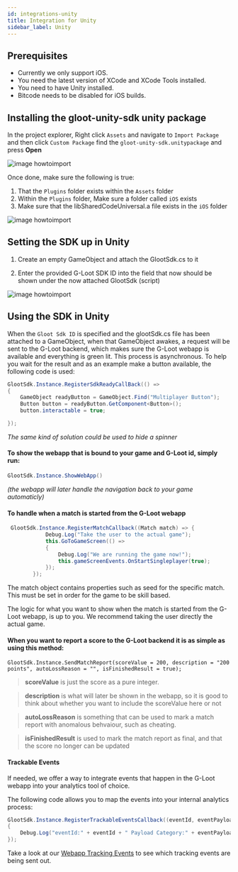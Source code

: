 ```yaml
---
id: integrations-unity
title: Integration for Unity
sidebar_label: Unity
---
```


## Prerequisites

- Currently we only support iOS.
- You need the latest version of XCode and XCode Tools installed.
- You need to have Unity installed.
- Bitcode needs to be disabled for iOS builds.

## Installing the gloot-unity-sdk unity package

In the project explorer, Right click `Assets` and navigate to `Import Package` and then click `Custom Package`
find the `gloot-unity-sdk.unitypackage` and press **Open**

![image howtoimport](assets/mobile/howtoimport.png)

Once done, make sure the following is true:

1. That the `Plugins` folder exists within the `Assets` folder
2. Within the `Plugins` folder, Make sure a folder called `iOS` exists
3. Make sure that the libSharedCodeUniversal.a file exists in the `iOS` folder

![image howtoimport](assets/mobile/verify.png)

## Setting the SDK up in Unity

1. Create an empty GameObject and attach the GlootSdk.cs to it

2. Enter the provided G-Loot SDK ID into the field that now should be shown under the now attached GlootSdk (script)

![image howtoimport](assets/mobile/configure.png)

## Using the SDK in Unity

When the `Gloot Sdk ID` is specified and the glootSdk.cs file has been attached to a GameObject, when that GameObject
awakes, a request will be sent to the G-Loot backend, which makes sure the G-Loot webapp is available and everything is green lit.
This process is asynchronous. To help you wait for the result and as an example make a button available, the following code is used:

```csharp
GlootSdk.Instance.RegisterSdkReadyCallBack(() =>
{
    GameObject readyButton = GameObject.Find("Multiplayer Button");
    Button button = readyButton.GetComponent<Button>();
    button.interactable = true;

});
```

_The same kind of solution could be used to hide a spinner_

#### To show the webapp that is bound to your game and G-Loot id, simply run:

```csharp
GlootSdk.Instance.ShowWebApp()
```

_(the webapp will later handle the navigation back to your game automaticly)_

#### To handle when a match is started from the G-Loot webapp

```csharp
 GlootSdk.Instance.RegisterMatchCallback((Match match) => {
            Debug.Log("Take the user to the actual game");
            this.GoToGameScreen(() =>
            {
                Debug.Log("We are running the game now!");
                this.gameScreenEvents.OnStartSingleplayer(true);
            });
        });
```

The match object contains properties such as seed for the specific match. This must be set in order for the game to be skill based.

The logic for what you want to show when the match is started from the G-Loot webapp, is up to you.
We recommend taking the user directly the actual game.

#### When you want to report a score to the G-Loot backend it is as simple as using this method:

```
GlootSdk.Instance.SendMatchReport(scoreValue = 200, description = "200 points", autoLossReason = "", isFinishedResult = true);
```

> **scoreValue** is just the score as a pure integer.

> **description** is what will later be shown in the webapp, so it is good to think about whether you want to include the scoreValue here or not

> **autoLossReason** is something that can be used to mark a match report with anomalous behvaiour, such as cheating.

> **isFinishedResult** is used to mark the match report as final, and that the score no longer can be updated

#### Trackable Events

If needed, we offer a way to integrate events that happen in the G-Loot webapp
into your analytics tool of choice.

The following code allows you to
map the events into your internal analytics process:

```csharp
GlootSdk.Instance.RegisterTrackableEventsCallback((eventId, eventPayload) =>
{
    Debug.Log("eventId:" + eventId + " Payload Category:" + eventPayload.category + " Payload Name:"+eventPayload.name + " Payload action:"+ eventPayload.action + " Payload Value: "+eventPayload.value );
});
```

Take a look at our [Webapp Tracking Events](tracking-web-application-events.md) to see which tracking events are being sent out.
